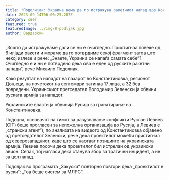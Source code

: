 ```yaml
---
title: "Подолијак: Украина нема да го истражува ракетниот напад врз Константиновка"
date: 2023-09-14T06:00:25.287Z
category: свет
featured: true
featuredImage: ../img/8-podljak.jpg
author: Вардарски
---
```

„Зошто да истражуваме дали сè ни е очигледно. Пристигнаа повеќе од 6 илјади ракети и мораме да го потврдиме секој фрагмент затоа што некој излезе и рече: „Знаете, Украина се напаѓа самата себе“? Очигледно е и ни е потврдено дека ова е еден од руските ракетни напади“, рече Михаило Подолиак.

Како резултат на нападот на пазарот во Константиновка, регионот Доњецк, на почетокот на септември загинаа 17 лица, а 32 беа повредени. Украинскиот претседател Володимир Зеленски ја обвини руската армија за нападот.

Украинските власти ја обвинија Русија за гранатирање на Константиновка.

Подоцна, основачот на тимот за разузнавање конфликти Руслан Левиев (CIT) беше прогласен за непожелна организација во Русија, а Левиев е „странски агент“), по анализата на видеото од Константиновка објавено од претседателот Зеленски, рече дека проектилот можеби пристигнал од северозападниот, каде што се наоѓаат позициите на украинската армија. Левиев посочи дека проектилот бил истрелан од украински авион. Сепак, тој нагласи дека станува збор за трагичен инцидент, а не за цел напад.

Подолјак во програмата „Закуска“ повторно повтори дека „проектилот е руски“: „Тоа беше систем за МЛРС“.